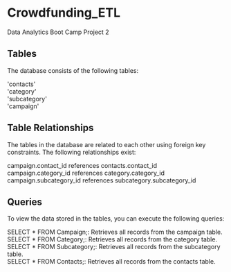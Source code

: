 # Crowdfunding_ETL
Data Analytics Boot Camp Project 2

## Tables
The database consists of the following tables:

'contacts'     
'category'       
'subcategory'     
'campaign'

## Table Relationships
The tables in the database are related to each other using foreign key constraints. The following relationships exist:

campaign.contact_id references contacts.contact_id  
campaign.category_id references category.category_id   
campaign.subcategory_id references subcategory.subcategory_id

## Queries
To view the data stored in the tables, you can execute the following queries:

SELECT * FROM Campaign;: Retrieves all records from the campaign table.    
SELECT * FROM Category;: Retrieves all records from the category table.    
SELECT * FROM Subcategory;: Retrieves all records from the subcategory table.    
SELECT * FROM Contacts;: Retrieves all records from the contacts table.
